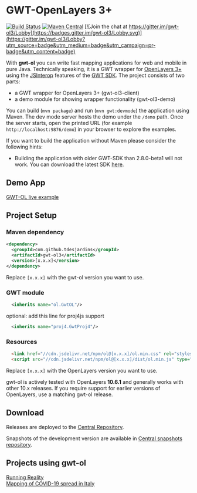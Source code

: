 GWT-OpenLayers 3+
==================

[![Build Status](https://github.com/TDesjardins/gwt-ol/workflows/Build/badge.svg)](https://github.com/TDesjardins/gwt-ol/actions)
[![Maven Central](https://img.shields.io/maven-central/v/com.github.tdesjardins/gwt-ol3.svg?colorB=44cc11)](https://central.sonatype.com/artifact/com.github.tdesjardins/gwt-ol3/)
[![Join the chat at https://gitter.im/gwt-ol3/Lobby](https://badges.gitter.im/gwt-ol3/Lobby.svg)](https://gitter.im/gwt-ol3/Lobby?utm_source=badge&utm_medium=badge&utm_campaign=pr-badge&utm_content=badge)

With **gwt-ol** you can write fast mapping applications for web and mobile in pure Java. Technically speaking, it is a GWT wrapper for [OpenLayers&nbsp;3+](http://openlayers.org/ "OpenLayers website") using the [JSInterop](https://docs.google.com/document/d/10fmlEYIHcyead_4R1S5wKGs1t2I7Fnp_PaNaa7XTEk0/edit) features of the [GWT&nbsp;SDK](https://www.gwtproject.org/release-notes.html#Release_Notes_2_12_2 "Release notes"). The project consists of two parts:
  
  * a GWT wrapper for OpenLayers 3+ (gwt-ol3-client)
  * a demo module for showing wrapper functionality (gwt-ol3-demo)

You can build (`mvn package`) and run (`mvn gwt:devmode`) the application using Maven.
The dev mode server hosts the demo under the `/demo` path. Once the
server starts, open the printed URL (for example
`http://localhost:9876/demo`) in your browser to explore the examples.

If you want to build the application without Maven please consider the following hints: 

  * Building the application with older GWT-SDK than 2.8.0-beta1 will not work. You can download the latest SDK [here](http://www.gwtproject.org/versions.html).

## Demo App
[GWT-OL live example](https://tdesjardins.github.io/gwt-ol-demo-site/)

## Project Setup

### Maven dependency
```xml
<dependency>
  <groupId>com.github.tdesjardins</groupId>
  <artifactId>gwt-ol3</artifactId>
  <version>[x.x.x]</version>
</dependency>
```
Replace `[x.x.x]` with the gwt-ol version you want to use.
### GWT module

```xml
  <inherits name="ol.GwtOL"/>
```
optional: add this line for proj4js support
```xml
  <inherits name="proj4.GwtProj4"/>
```

### Resources

```html
  <link href="//cdn.jsdelivr.net/npm/ol@[x.x.x]/ol.min.css" rel="stylesheet" type="text/css">
  <script src="//cdn.jsdelivr.net/npm/ol@[x.x.x]/dist/ol.min.js" type="text/javascript"></script>
```
Replace `[x.x.x]` with the OpenLayers version you want to use.

gwt-ol is actively tested with OpenLayers **10.6.1** and generally works with
other 10.x releases. If you require support for earlier versions of OpenLayers,
use a matching gwt-ol release.

## Download

Releases are deployed to the [Central Repository][dl].

Snapshots of the development version are available in 
[Central snapshots repository][snapshots].


 [dl]: https://central.sonatype.com/artifact/com.github.tdesjardins/gwt-ol3/
 [snapshots]:https://central.sonatype.com/service/rest/repository/browse/maven-snapshots/com/github/tdesjardins/gwt-ol3/HEAD-SNAPSHOT/
 
## Projects using gwt-ol

[Running Reality](https://www.runningreality.org/)  
[Mapping of COVID-19 spread in Italy](https://www.k-teq.com/covid19/)
